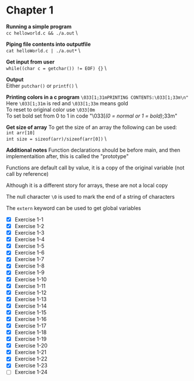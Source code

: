# Chapter 1
**Running a simple program** \
`cc helloworld.c && ./a.out` \

**Piping file contents into outputfile** \
`cat helloWorld.c | ./a.out*` \

**Get input from user** \
`while((char c = getchar()) != EOF) {}` \

**Output** \
Either `putchar()` or `printf()` \

**Printing colors in a c program**
`\033[1;31mPRINTING CONTENTS:\033[1;33m\n"` \
Here `\033[1;31m` is red and `\033[1;33m` means gold \
To reset to original color use `\033[0m` \
To set bold set from 0 to 1 in code "\033[*(0 = normal or 1 = bold)*;33m"

**Get size of array**
To get the size of an array the following can be used: \
`int arr[10]` \
`int size = sizeof(arr)/sizeof(arr[0])` \

**Additional notes**
Function declarations should be before main, and then implementaition after, this is called the
"prototype"

Functions are default call by value, it is a copy of the original variable (not call by reference)

Although it is a different story for arrays, these are not a local copy

The null character `\0` is used to mark the end of a string of characters

The `extern` keyword can be used to get global variables

- [x] Exercise 1-1
- [x] Exercise 1-2
- [x] Exercise 1-3
- [x] Exercise 1-4
- [x] Exercise 1-5
- [x] Exercise 1-6
- [x] Exercise 1-7
- [x] Exercise 1-8
- [x] Exercise 1-9
- [x] Exercise 1-10
- [x] Exercise 1-11
- [x] Exercise 1-12
- [x] Exercise 1-13
- [x] Exercise 1-14
- [x] Exercise 1-15
- [x] Exercise 1-16
- [x] Exercise 1-17
- [x] Exercise 1-18
- [x] Exercise 1-19
- [x] Exercise 1-20
- [x] Exercise 1-21
- [x] Exercise 1-22
- [x] Exercise 1-23
- [ ] Exercise 1-24
